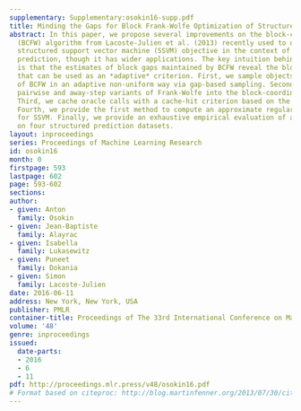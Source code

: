 ```yaml
---
supplementary: Supplementary:osokin16-supp.pdf
title: Minding the Gaps for Block Frank-Wolfe Optimization of Structured SVMs
abstract: In this paper, we propose several improvements on the block-coordinate Frank-Wolfe
  (BCFW) algorithm from Lacoste-Julien et al. (2013) recently used to optimize the
  structured support vector machine (SSVM) objective in the context of structured
  prediction, though it has wider applications. The key intuition behind our improvements
  is that the estimates of block gaps maintained by BCFW reveal the block suboptimality
  that can be used as an *adaptive* criterion. First, we sample objects at each iteration
  of BCFW in an adaptive non-uniform way via gap-based sampling. Second, we incorporate
  pairwise and away-step variants of Frank-Wolfe into the block-coordinate setting.
  Third, we cache oracle calls with a cache-hit criterion based on the block gaps.
  Fourth, we provide the first method to compute an approximate regularization path
  for SSVM. Finally, we provide an exhaustive empirical evaluation of all our methods
  on four structured prediction datasets.
layout: inproceedings
series: Proceedings of Machine Learning Research
id: osokin16
month: 0
firstpage: 593
lastpage: 602
page: 593-602
sections: 
author:
- given: Anton
  family: Osokin
- given: Jean-Baptiste
  family: Alayrac
- given: Isabella
  family: Lukasewitz
- given: Puneet
  family: Dokania
- given: Simon
  family: Lacoste-Julien
date: 2016-06-11
address: New York, New York, USA
publisher: PMLR
container-title: Proceedings of The 33rd International Conference on Machine Learning
volume: '48'
genre: inproceedings
issued:
  date-parts:
  - 2016
  - 6
  - 11
pdf: http://proceedings.mlr.press/v48/osokin16.pdf
# Format based on citeproc: http://blog.martinfenner.org/2013/07/30/citeproc-yaml-for-bibliographies/
---
```

